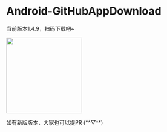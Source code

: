 # Android-GitHubAppDownload

当前版本1.4.9，扫码下载吧~

<img src="https://raw.githubusercontent.com/xuehuayous/Android-GitHubAppDownload/master/qrcode.png" width="200" />

如有新版版本，大家也可以提PR (\*^▽^*)